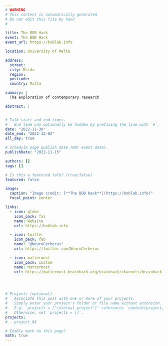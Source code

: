 ```yaml
---
# WARNING
# This content is automatically generated
# Do not edit this file by hand
#

title: The BOB Hack
event: The BOB Hack
event_url: https://boblab.info

location: University of Malta

address:
  street:
  city: Msida
  region:
  postcode:
  country: Malta

summary: |
  The exploration of contemporary research

abstract: |


# Talk start and end times.
#   End time can optionally be hidden by prefixing the line with `#`.
date: "2022-11-30"
date_end: "2022-12-02"
all_day: true

# Schedule page publish date (NOT event date).
publishDate: "2022-11-15"

authors: []
tags: []

# Is this a featured talk? (true/false)
featured: false

image:
  caption: "Image credit: [**The BOB Hack**](https://boblab.info)"
  focal_point: center

links:
  - icon: globe
    icon_pack: fas
    name: Website
    url: https://boblab.info

  - icon: twitter
    icon_pack: fab
    name: "@NeuroCerberus"
    url: https://twitter.com/NeuroCerberus

  - icon: mattermost
    icon_pack: custom
    name: Mattermost
    url: https://mattermost.brainhack.org/brainhack/channels/brainhack-malta




# Projects (optional).
#   Associate this post with one or more of your projects.
#   Simply enter your project's folder or file name without extension.
#   E.g. `projects = ["internal-project"]` references `content/project/deep-learning/index.md`.
#   Otherwise, set `projects = []`.
projects:
# - project_84

# Enable math on this page?
math: true
---
```

